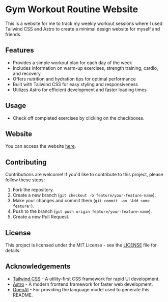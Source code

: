 # Gym Workout Routine Website

This is a website for me to track my weekly workout sessions where I used Tailwind CSS and Astro to create a minimal design website for myself and friends.

## Features

- Provides a simple workout plan for each day of the week
- Includes information on warm-up exercises, strength training, cardio, and recovery
- Offers nutrition and hydration tips for optimal performance
- Built with Tailwind CSS for easy styling and responsiveness
- Utilizes Astro for efficient development and faster loading times

## Usage
- Check off completed exercises by clicking on the checkboxes.

## Website

You can access the website [here](https://jigarbody.vercel.app).

## Contributing

Contributions are welcome! If you'd like to contribute to this project, please follow these steps:

1. Fork the repository.
2. Create a new branch (`git checkout -b feature/your-feature-name`).
3. Make your changes and commit them (`git commit -am 'Add some feature'`).
4. Push to the branch (`git push origin feature/your-feature-name`).
5. Create a new Pull Request.

## License

This project is licensed under the MIT License - see the [LICENSE](LICENSE) file for details.

## Acknowledgements

- [Tailwind CSS](https://tailwindcss.com/) - A utility-first CSS framework for rapid UI development.
- [Astro](https://astro.build/) - A modern frontend framework for faster web development.
- [OpenAI](https://openai.com/) - For providing the language model used to generate this README.
